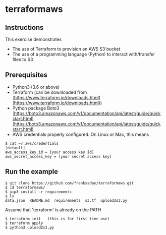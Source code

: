 # terraformaws

## Instructions
This exercise demonstrates
- The use of Terraform to provision an AWS S3 bucket
- The use of a programming language (Python) to interact with/transfer files to S3

## Prerequisites
- Python3 (3.6 or above)
- Terraform  (can be downloaded from [https://www.terraform.io/downloads.html](https://www.terraform.io/downloads.html))
- Python package Boto3 [https://boto3.amazonaws.com/v1/documentation/api/latest/guide/quickstart.html](https://boto3.amazonaws.com/v1/documentation/api/latest/guide/quickstart.html)
- AWS credentials properly configured. On Linux or Mac, this means
``` 
$ cat ~/.aws/credentials
[default]
aws_access_key_id = [your access key id]
aws_secret_access_key = [your secret access key]
```

## Run the example
```
$ git clone https://github.com/frankssday/terraformaws.git
$ cd terraformaws/
$ pip3 install -r requirements
$ ls
data.json  README.md  requirements  s3.tf  upload2s3.py
```

Assume that 'terraform' is already on the PATH
```
$ terraform init   (this is for first time use)
$ terraform apply
$ python3 upload2s3.py
```

